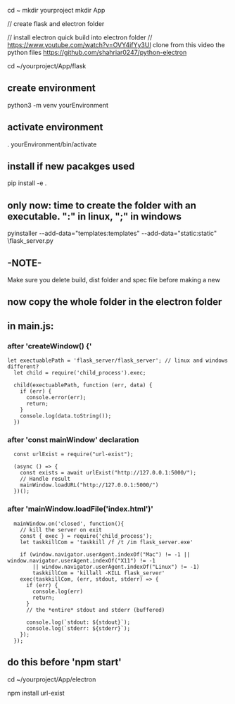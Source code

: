cd ~
mkdir yourproject
mkdir App

// create flask and electron folder

// install electron quick build into electron folder
// https://www.youtube.com/watch?v=OVY4ifYy3UI clone from this video the python files https://github.com/shahriar0247/python-electron

cd ~/yourproject/App/flask

## create environment

python3 -m venv yourEnvironment

## activate environment

. yourEnvironment/bin/activate

## install if new pacakges used

pip install -e .

## only now: time to create the folder with an executable. ":" in linux, ";" in windows

pyinstaller --add-data="templates:templates" --add-data="static:static" \flask_server.py

## -NOTE-

Make sure you delete build, dist folder and spec file before making a new

## now copy the whole folder in the electron folder

## in main.js:

### after 'createWindow() {'

```
let exectuablePath = 'flask_server/flask_server'; // linux and windows different?
  let child = require('child_process').exec;

  child(exectuablePath, function (err, data) {
    if (err) {
      console.error(err);
      return;
    }
    console.log(data.toString());
  })
```

### after 'const mainWindow' declaration

```
  const urlExist = require("url-exist");

  (async () => {
    const exists = await urlExist("http://127.0.0.1:5000/");
    // Handle result
    mainWindow.loadURL("http://127.0.0.1:5000/")
  })();
```

### after 'mainWindow.loadFile('index.html')'

```
  mainWindow.on('closed', function(){ 
    // kill the server on exit 
    const { exec } = require('child_process');
    let taskkillCom = 'taskkill /f /t /im flask_server.exe'

    if (window.navigator.userAgent.indexOf("Mac") != -1 || window.navigator.userAgent.indexOf("X11") != -1
        || window.navigator.userAgent.indexOf("Linux") != -1)
        taskkillCom = 'killall -KILL flask_server'
    exec(taskkillCom, (err, stdout, stderr) => { 
      if (err) { 
        console.log(err) 
        return; 
      } 
      // the *entire* stdout and stderr (buffered) 

      console.log(`stdout: ${stdout}`); 
      console.log(`stderr: ${stderr}`); 
    }); 
  });
```

## do this before 'npm start'

cd ~/yourproject/App/electron

npm install url-exist

